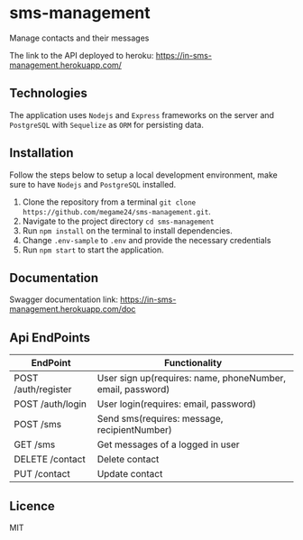 # sms-management

Manage contacts and their messages

The link to the API deployed to heroku: https://in-sms-management.herokuapp.com/

## Technologies

The application uses `Nodejs` and `Express` frameworks on the server and `PostgreSQL` with `Sequelize` as `ORM` for persisting data.

## Installation

Follow the steps below to setup a local development environment, make sure to have `Nodejs` and `PostgreSQL` installed.

1.  Clone the repository from a terminal `git clone https://github.com/megame24/sms-management.git`.
2.  Navigate to the project directory `cd sms-management`
3.  Run `npm install` on the terminal to install dependencies.
4.  Change `.env-sample` to `.env` and provide the necessary credentials
5.  Run `npm start` to start the application.

## Documentation

Swagger documentation link: https://in-sms-management.herokuapp.com/doc

  
## Api EndPoints

EndPoint                      |   Functionality
------------------------------|------------------------
POST /auth/register        |   User sign up(requires: name, phoneNumber, email, password)
POST /auth/login            |   User login(requires: email, password)
POST /sms        |   Send sms(requires: message, recipientNumber)
GET /sms          |   Get messages of a logged in user
DELETE /contact       |   Delete contact
PUT /contact         |   Update contact


## Licence

MIT